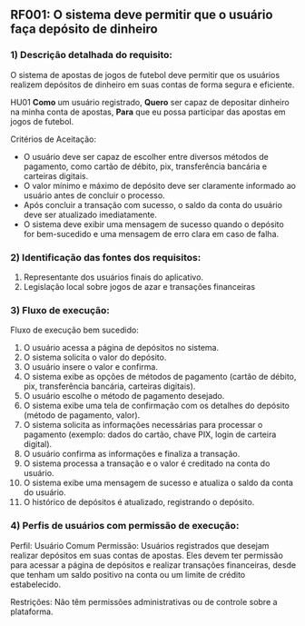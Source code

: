 ## RF001: O sistema deve permitir que o usuário faça depósito de dinheiro

### 1) Descrição detalhada do requisito:

O sistema de apostas de jogos de futebol deve permitir que os usuários realizem depósitos de dinheiro em suas contas de forma segura e eficiente. 

HU01 
**Como** um usuário registrado,
**Quero** ser capaz de depositar dinheiro na minha conta de apostas,
**Para** que eu possa participar das apostas em jogos de futebol.

Critérios de Aceitação:

- O usuário deve ser capaz de escolher entre diversos métodos de pagamento, como cartão de débito, pix, transferência bancária e carteiras digitais.
- O valor mínimo e máximo de depósito deve ser claramente informado ao usuário antes de concluir o processo.
- Após concluir a transação com sucesso, o saldo da conta do usuário deve ser atualizado imediatamente.
- O sistema deve exibir uma mensagem de sucesso quando o depósito for bem-sucedido e uma mensagem de erro clara em caso de falha.


### 2) Identificação das fontes dos requisitos:

1) Representante dos usuários finais do aplicativo.
2) Legislação local sobre jogos de azar e transações financeiras

### 3) Fluxo de execução:

Fluxo de execução bem sucedido:

1) O usuário acessa a página de depósitos no sistema.
2) O sistema solicita o valor do depósito.
3) O usuário insere o valor e confirma.
4) O sistema exibe as opções de métodos de pagamento (cartão de débito, pix, transferência bancária, carteiras digitais).
5) O usuário escolhe o método de pagamento desejado.
6) O sistema exibe uma tela de confirmação com os detalhes do depósito (método de pagamento, valor).
7) O sistema solicita as informações necessárias para processar o pagamento (exemplo: dados do cartão, chave PIX, login de carteira digital).
8) O usuário confirma as informações e finaliza a transação.
9) O sistema processa a transação e o valor é creditado na conta do usuário.
10) O sistema exibe uma mensagem de sucesso e atualiza o saldo da conta do usuário.
11) O histórico de depósitos é atualizado, registrando o depósito.

### 4) Perfis de usuários com permissão de execução:

Perfil: Usuário Comum
Permissão:
Usuários registrados que desejam realizar depósitos em suas contas de apostas. Eles devem ter permissão para acessar a página de depósitos e realizar transações financeiras, desde que tenham um saldo positivo na conta ou um limite de crédito estabelecido.

Restrições:
Não têm permissões administrativas ou de controle sobre a plataforma.


